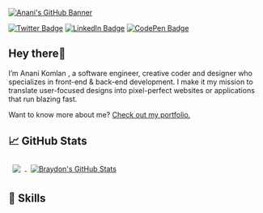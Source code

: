 [![Anani's GitHub Banner](./assets/GitHubHeader.png)](https://ananikomlan.dev)

[![Twitter Badge](https://img.shields.io/badge/Twitter-Profile-informational?style=flat&logo=twitter&logoColor=white&color=1CA2F1)](https://twitter.com/MawulomAnani)
[![LinkedIn Badge](https://img.shields.io/badge/LinkedIn-Profile-informational?style=flat&logo=linkedin&logoColor=white&color=0D76A8)](https://www.linkedin.com/in/komlan-mawulom-h-anani-b86a30219)
[![CodePen Badge](https://img.shields.io/badge/CodePen-Profile-informational?style=flat&logo=codepen&logoColor=white&color=black)](https://codepen.io/anani17)

## Hey there👋
I’m Anani Komlan , a software engineer, creative coder and designer who specializes in front-end & back-end development. I make it my mission to translate user-focused designs into pixel-perfect websites or applications that run blazing fast.

Want to know more about me? [Check out my portfolio.](https://ananikomlan.dev)


## 📈 GitHub Stats

<a href="https://github.com/ananikomlanMH">
  <img align="center" style="margin:0.5rem" src="https://github-readme-stats.vercel.app/api/top-langs/?username=ananikomlanMH&hide=html,css&title_color=ffffff&text_color=c9cacc&icon_color=4AB197&bg_color=1A2B34" />
</a>

<a href="https://github.com/ananikomlanMH">
  <img align="center" style="margin:0.5rem" src="https://github-readme-stats.vercel.app/api?username=ananikomlanMH&show_icons=true&line_height=27&count_private=true&title_color=ffffff&text_color=c9cacc&icon_color=4AB097&bg_color=1A2B34" alt="Braydon's GitHub Stats" />
</a>

## 💼 Skills